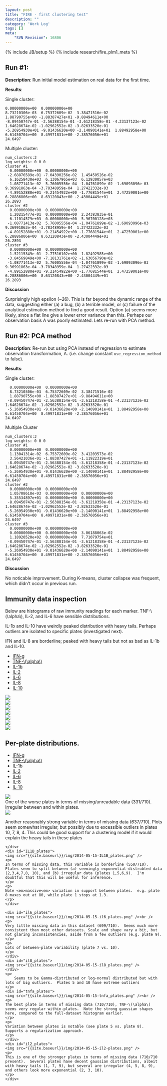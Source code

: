 ```yaml
---
layout: post
title: "FIRE - first clustering test"
description: ""
category: 'Work Log'
tags: []
meta: 
    "SVN Revision": 16806
---
```

{% include JB/setup %}
{% include research/fire_plm1_meta %}

Run #1:
--------
**Description**: Run initial model estimation on real data for the first time.

**Results**:  

Single cluster:

    0.00000000e+00  0.00000000e+00
    8.73210306e-03  6.75372609e-02  3.38471516e-02
    1.88790755e+00 -1.88387427e+01 -9.88494611e+00
    -8.09450747e-01 -2.56388154e-01 -3.61218358e-01 -4.23137123e-02  1.64628674e-02 -1.02962552e-02 -3.82633520e-01
    -5.26954930e+01 -9.01436620e+00 -2.14090141e+01  1.88492958e+00  6.61450704e+00  8.49971831e+00 -2.38576056e+01
    24.6497 

Multiple cluster:

    num_clusters:3
    log weights: 0 0 0
    cluster #1
      0.00000000e+00  0.00000000e+00
     -2.68876589e-01 -7.04390256e-02  1.45450526e-02
      6.16258430e+03  6.13067965e+03  6.12930057e+03
     -1.08771413e-02  5.76005556e-04 -1.04761899e-02 -1.69093096e-03  9.36991863e-04 -3.78348959e-04  1.27422332e-03
     -4.89152880e+01 -9.21454922e+00 -1.77681544e+01  2.47259001e+00  6.28886806e+00  8.63120843e+00 -2.43004449e+01
    26.2893
    cluster #2
      0.00000000e+00  0.00000000e+00
      1.20215477e-01  0.00000000e+00  2.24383835e-01
      6.11014579e+03  0.00000000e+00  5.96700128e+03
     -1.08771413e-02  5.76005556e-04 -1.04761899e-02 -1.69093096e-03  9.36991863e-04 -3.78348959e-04  1.27422332e-03
     -4.89152880e+01 -9.21454922e+00 -1.77681544e+01  2.47259001e+00  6.28886806e+00  8.63120843e+00 -2.43004449e+01
    26.2893
    cluster #3
      0.00000000e+00  0.00000000e+00
     -1.52115349e-01  2.77516102e+00  1.82492585e+00
     -3.84569849e+00 -7.18131761e+02 -1.63056790e+02
     -1.08771413e-02  5.76005556e-04 -1.04761899e-02 -1.69093096e-03  9.36991863e-04 -3.78348959e-04  1.27422332e-03
     -4.89152880e+01 -9.21454922e+00 -1.77681544e+01  2.47259001e+00  6.28886806e+00  8.63120843e+00 -2.43004449e+01
    26.2893


**Discussion**

Surprisingly high epsilon (~26).  This is far beyond the dynamic range of the data, suggesting either (a) a bug, (b) a terrible model, or (c) failure of the analytical estimation method to find a good result.  Option (a) seems more likely, since a flat line give a lower error variance than this.  Perhaps our observation basis A was poorly estimated.  Lets re-run with PCA method.

Run #2: PCA method
-------------------
**Description**: Re-run but using PCA instead of regression to estimate observation transformation, A.  (i.e. change constant `use_regression_method` to false).

**Results**:
    
Single cluster:
    
      0.00000000e+00  0.00000000e+00
      8.73210306e-03  6.75372609e-02  3.38471516e-02
      1.88790755e+00 -1.88387427e+01 -9.88494611e+00
     -8.09450747e-01 -2.56388154e-01 -3.61218358e-01 -4.23137123e-02  1.64628674e-02 -1.02962552e-02 -3.82633520e-01
     -5.26954930e+01 -9.01436620e+00 -2.14090141e+01  1.88492958e+00  6.61450704e+00  8.49971831e+00 -2.38576056e+01
    24.6497

Multiple Cluster

    num_clusters:3
    log weights: 0 0 0
    cluster #1
      0.00000000e+00  0.00000000e+00
      1.13041314e-02  6.75372609e-02  3.41203573e-02
      3.56421036e-01 -1.88387427e+01 -1.11922319e+01
     -8.09450747e-01 -2.56388154e-01 -3.61218358e-01 -4.23137123e-02  1.64628674e-02 -1.02962552e-02 -3.82633520e-01
     -5.26954930e+01 -9.01436620e+00 -2.14090141e+01  1.88492958e+00  6.61450704e+00  8.49971831e+00 -2.38576056e+01
    24.6497
    cluster #2
      0.00000000e+00  0.00000000e+00
      1.05708618e-03  0.00000000e+00  0.00000000e+00
      5.35534897e+01  0.00000000e+00  0.00000000e+00
     -8.09450747e-01 -2.56388154e-01 -3.61218358e-01 -4.23137123e-02  1.64628674e-02 -1.02962552e-02 -3.82633520e-01
     -5.26954930e+01 -9.01436620e+00 -2.14090141e+01  1.88492958e+00  6.61450704e+00  8.49971831e+00 -2.38576056e+01
    24.6497
    cluster #3
      0.00000000e+00  0.00000000e+00
      0.00000000e+00  0.00000000e+00  3.06188063e-02
      1.18920520e+02  0.00000000e+00  7.71079754e+01
     -8.09450747e-01 -2.56388154e-01 -3.61218358e-01 -4.23137123e-02  1.64628674e-02 -1.02962552e-02 -3.82633520e-01
     -5.26954930e+01 -9.01436620e+00 -2.14090141e+01  1.88492958e+00  6.61450704e+00  8.49971831e+00 -2.38576056e+01
    24.6497

**Discussion**

No noticable improvement.  During K-means, cluster collapse was frequent, which didn't occur in previous run.



Immunity data inspection
---------------------------

Below are histograms of raw immunity readings for each marker. TNF-\\(\alpha\\), IL-2, and IL-6 have sensible distributions.  

IL-1b and IL-10 have weirdly peaked distribution with heavy tails.  Perhaps outliers are isolated to specific plates (investigated next).

IFN and IL-8 are borderline; peaked with heavy tails but not as bad as IL-1b and IL-10.

<script>
    $(function() {
        $( "#hist_tabs" ).tabs();
    });
</script>

<div id="hist_tabs">
  <ul>
    <li><a href="#IFN">IFN-g</a></li>
    <li><a href="#TNFa">TNF-\(\alpha\)</a></li>
    <li><a href="#IL1B">IL-1b</a></li>
    <li><a href="#IL2">IL-2</a></li>
    <li><a href="#IL6">IL-6</a></li>
    <li><a href="#IL8">IL-8</a></li>
    <li><a href="#IL10">IL-10</a></li>
  </ul>
    <div id="TNFa">
        <img src="{{site.baseurl}}/img/2014-05-15-tnfa.png" />
    </div>
    <div id="IL2">
        <img src="{{site.baseurl}}/img/2014-05-15-IL2.png" />
    </div>
    <div id="IL8">
        <img src="{{site.baseurl}}/img/2014-05-15-IL8.png" />
    </div>
    <div id="IL6">
        <img src="{{site.baseurl}}/img/2014-05-15-IL6.png" />
    </div>
    <div id="IL1B">
        <img src="{{site.baseurl}}/img/2014-05-15-IL1B.png" />
    </div>
    <div id="IFN">
        <img src="{{site.baseurl}}/img/2014-05-15-IFN.png" />
    </div>
    <div id="IL10">
        <img src="{{site.baseurl}}/img/2014-05-15-IL10.png" />
    </div>
  </div>
</div>

Per-plate distributions.
----------------------------

<script>
    $(function() {
        $( "#plate_hist_tabs" ).tabs();
    });
</script>
<div id="plate_hist_tabs">
    <ul>
        <li><a href="#ifng_plates">IFN-g</a></li>
        <li><a href="#tnfa_plates">TNF-\(\alpha\)</a></li>
        <li><a href="#IL1B_plates">IL-1b</a></li>
        <li><a href="#il2_plates">IL-2</a></li>
        <li><a href="#il6_plates">IL-6</a></li>
        <li><a href="#il8_plates">IL-8</a></li>
        <li><a href="#il10_plates">IL-10</a></li>
    </ul>
    <div id="ifng_plates">
    <img src="{{site.baseurl}}/img/2014-05-15-ifng_plates.png" />
    <br />
    One of the worse plates in terms of missing/unreadable data (331/710).  Irregular between and within plates.
    </div>
    <div id="il10_plates">
    <img src="{{site.baseurl}}/img/2014-05-15-il10_plates.png" /><br />
    <p>
        Another reasonably strong variable in terms of missing data (637/710).  Plots seem somewhat irregular, but possibly due to excessible outliers in plates 10, 7, 8, 4.  This could be good support for a clustering model if it would explain the heavy tails in these plates
    </p>

    </div>
    <div id="IL1B_plates">
    <img src="{{site.baseurl}}/img/2014-05-15-IL1B_plates.png" />
    <p>
    In terms of missing data, this variable is borderline (550/710).  Plates seem to split between (a) seemingly exponential-distrubted data (2,3,4,7,8, 10), and (b) irregular data (plates 1,5,6,9).  I'm doubtful that this will be useful for inference.
    </p>
    <p>
    Note <em>massive<em> variation in support between plates.  e.g. plate 8 maxes out at 80, while plate 1 stops at 1.3.
    </p>
    </div>

    <div id="il6_plates">
    <img src="{{site.baseurl}}/img/2014-05-15-il6_plates.png" /><br />
    <p>
    Very little missing data in this dataset (699/710).  Seems much more consistent than most other datasets. Scale and shape vary a bit, but not glaring inconsistencies, aside from a few outliers (e.g. plate 9).
    </p>
    <p>
    Lots of between-plate variability (plate 7 vs. 10).
    </p>
    </div>
    <div id="il8_plates">
    <img src="{{site.baseurl}}/img/2014-05-15-il8_plates.png" />
    </div>
    <p>
        Seems to be Gamma-distributed or log-normal distributed but with lots of big outliers.  Plates 5 and 10 have extreme outliers
    </p>
    <div id="tnfa_plates">
    <img src="{{site.baseurl}}/img/2014-05-15-tnfa_plates.png" /><br />
    <p>
    The best plate in terms of missing data (710/710), TNF-\(\alpha\) seems very regular within-plates.  Note the strong gaussian shapes here, compared to the full-dataset histogram earlier.  
    </p>
    <p>
    Variation between plates is notable (see plate 5 vs. plate 8).  Supports a regularization approach.
    </p>
    </div>
    <div id="il2_plates">
    <img src="{{site.baseurl}}/img/2014-05-15-il2-plates.png" />
    <p>
    This is one of the stronger plates in terms of missing data (710/710 present).  Several plates have decent gaussian distributions, albeit with heavy tails (1, 7, 9), but several are irregular (4, 5, 8, 9), and others look more exponential (2, 3, 10).
    </p>
    </div>
</div>

